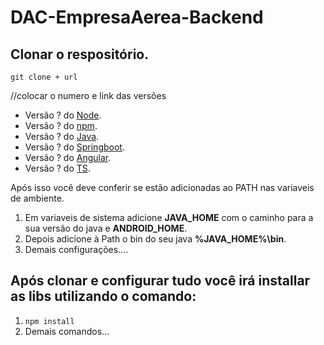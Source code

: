 # DAC-EmpresaAerea-Backend

## Clonar o respositório.
`git clone + url`

//colocar o numero e link das versões
+ Versão ? do [Node](). 
+ Versão ? do [npm]().
+ Versão ? do [Java](). 
+ Versão ? do [Springboot]().
+ Versão ? do [Angular]().
+ Versão ? do [TS](). 

Após isso você deve conferir se estão adicionadas ao PATH nas variaveis de ambiente.

1. Em variaveis de sistema adicione **JAVA_HOME** com o caminho para a sua versão do java e **ANDROID_HOME**.
2. Depois adicione à Path o bin do seu java **%JAVA_HOME%\bin**.
3. Demais configurações....

## Após clonar e configurar tudo você irá installar as libs utilizando o comando:

1. `npm install`
2. Demais comandos...
